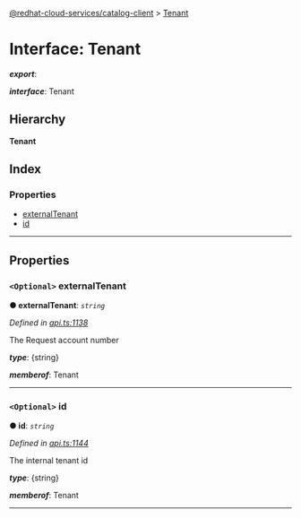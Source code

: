 [@redhat-cloud-services/catalog-client](../README.md) > [Tenant](../interfaces/tenant.md)

# Interface: Tenant

*__export__*: 

*__interface__*: Tenant

## Hierarchy

**Tenant**

## Index

### Properties

* [externalTenant](tenant.md#externaltenant)
* [id](tenant.md#id)

---

## Properties

<a id="externaltenant"></a>

### `<Optional>` externalTenant

**● externalTenant**: *`string`*

*Defined in [api.ts:1138](https://github.com/RedHatInsights/javascript-clients/blob/master/packages/catalog/api.ts#L1138)*

The Request account number

*__type__*: {string}

*__memberof__*: Tenant

___
<a id="id"></a>

### `<Optional>` id

**● id**: *`string`*

*Defined in [api.ts:1144](https://github.com/RedHatInsights/javascript-clients/blob/master/packages/catalog/api.ts#L1144)*

The internal tenant id

*__type__*: {string}

*__memberof__*: Tenant

___


